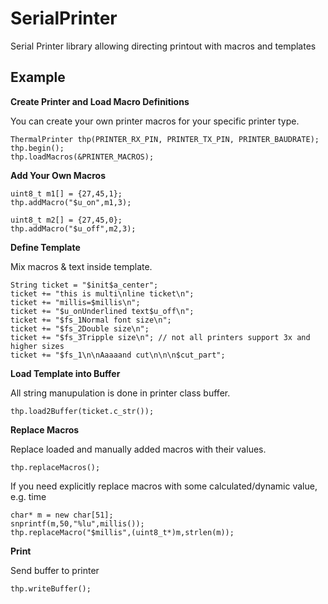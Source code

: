 # SerialPrinter

Serial Printer library allowing directing printout with macros and templates

## Example

**Create Printer and Load Macro Definitions**

You can create your own printer macros for your specific printer type.

```
ThermalPrinter thp(PRINTER_RX_PIN, PRINTER_TX_PIN, PRINTER_BAUDRATE);
thp.begin();
thp.loadMacros(&PRINTER_MACROS);
```

**Add Your Own Macros**

```
uint8_t m1[] = {27,45,1};
thp.addMacro("$u_on",m1,3);

uint8_t m2[] = {27,45,0};
thp.addMacro("$u_off",m2,3);
```

**Define Template**

Mix macros & text inside template.

```
String ticket = "$init$a_center";
ticket += "this is multi\nline ticket\n";
ticket += "millis=$millis\n";
ticket += "$u_onUnderlined text$u_off\n";
ticket += "$fs_1Normal font size\n";
ticket += "$fs_2Double size\n";
ticket += "$fs_3Tripple size\n"; // not all printers support 3x and higher sizes
ticket += "$fs_1\n\nAaaaand cut\n\n\n$cut_part";
```
**Load Template into Buffer**

All string manupulation is done in printer class buffer.

```
thp.load2Buffer(ticket.c_str());
```

**Replace Macros**

Replace loaded and manually added macros with their values.

```
thp.replaceMacros(); 
```

If you need explicitly replace macros with some calculated/dynamic value, e.g. time

```
char* m = new char[51];
snprintf(m,50,"%lu",millis());
thp.replaceMacro("$millis",(uint8_t*)m,strlen(m));
```

**Print**

Send buffer to printer

```
thp.writeBuffer();
```

